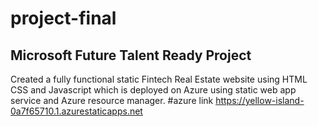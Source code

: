 # project-final
## Microsoft Future Talent Ready Project
Created a fully functional static Fintech Real Estate website using HTML CSS and Javascript which is 
deployed on Azure using static web app service and Azure resource manager.
#azure link https://yellow-island-0a7f65710.1.azurestaticapps.net

